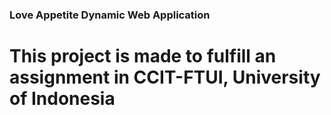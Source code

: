 ### Love Appetite Dynamic Web Application
# This project is made to fulfill an assignment in CCIT-FTUI, University of Indonesia
